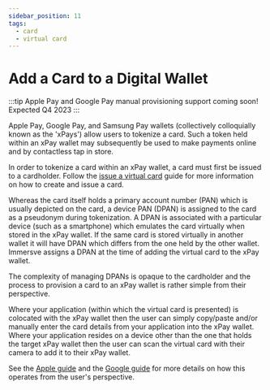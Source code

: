 ```yaml
---
sidebar_position: 11
tags:
  - card
  - virtual card
---
```


# Add a Card to a Digital Wallet

:::tip
Apple Pay and Google Pay manual provisioning support coming soon! Expected Q4 2023
:::

Apple Pay, Google Pay, and Samsung Pay wallets (collectively colloquially known as the 'xPays') allow users to tokenize a card. Such a token held within an xPay wallet may subsequently be used to make payments online and by contactless tap in store.

In order to tokenize a card within an xPay wallet, a card must first be issued to a cardholder. Follow the [issue a virtual card](/guides/issue-a-virtual-card) guide for more information on how to create and issue a card.

Whereas the card itself holds a primary account number (PAN) which is usually depicted on the card, a device PAN (DPAN) is assigned to the card as a pseudonym during tokenization. A DPAN is associated with a particular device (such as a smartphone) which emulates the card virtually when stored in the xPay wallet. If the same card is stored virtually in another wallet it will have DPAN which differs from the one held by the other wallet. Immersve assigns a DPAN at the time of adding the virtual card to the xPay wallet.

The complexity of managing DPANs is opaque to the cardholder and the process to provision a card to an xPay wallet is rather simple from their perspective.

Where your application (within which the virtual card is presented) is colocated with the xPay wallet then the user can simply copy/paste and/or manually enter the card details from your application into the xPay wallet. Where your application resides on a device other than the one that holds the target xPay wallet then the user can scan the virtual card with their camera to add it to their xPay wallet.

See the [Apple guide](https://support.apple.com/en-us/HT204506) and the [Google guide](https://support.google.com/wallet/answer/12058983?hl=en#zippy=%2Cwith-the-google-wallet-app) for more details on how this operates from the user's perspective.



